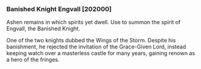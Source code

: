 ### Banished Knight Engvall [202000]

Ashen remains in which spirits yet dwell. Use to summon the spirit of Engvall, the Banished Knight.

One of the two knights dubbed the Wings of the Storm. Despite his banishment, he rejected the invitation of the Grace-Given Lord, instead keeping watch over a masterless castle for many years, gaining renown as a hero of the fringes.